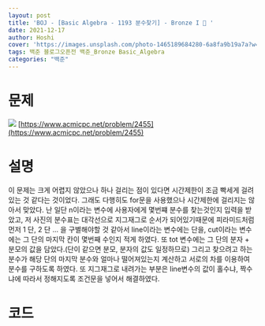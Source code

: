 ```yaml
---
layout: post
title: 'BOJ - [Basic Algebra - 1193 분수찾기] - Bronze I 🥉 '
date: 2021-12-17
author: Hoshi
cover: 'https://images.unsplash.com/photo-1465189684280-6a8fa9b19a7a?w=1600&q=900'
tags: 백준 블로그오픈전 백준_Bronze Basic_Algebra
categories: "백준"
---
```

# 문제
![]({{site.url}}/assets/img/posts_img/2455.png)
[https://www.acmicpc.net/problem/2455](https://www.acmicpc.net/problem/2455)

# 설명
이 문제는 크게 어렵지 않았으나 하나 걸리는 점이 있다면 시간제한이 조금 빡세게 걸려있는 것 같다는 것이었다. 그래도 다행히도 for문을 사용했으나 시간제한에 걸리지는 않아서 맞았다. 난 일단 n이라는 변수에 사용자에게 몇번쨰 분수를 찾는것인지 입력을 받았고, 저 사진의 분수표는 대각선으로 지그재그로 순서가 되어있기때문에 피라미드처럼 먼저 1 단, 2 단 ... 을 구별해야할 것 같아서 line이라는 변수에는 단을, cut이라는 변수에는 그 단의 마지막 칸이 몇번째 수인지 적게 하였다. 또 tot 변수에는 그 단의 분자 + 분모의 값을 담았다.(단이 같으면 분모, 분자의 값도 일정하므로) 그리고 찾으려고 하는 분수가 해당 단의 마지막 분수와 얼마나 떨어져있는지 계산하고 서로의 차를 이용하여 분수를 구하도록 하였다. 또 지그재그로 내려가는 부분은 line변수의 값이 홀수냐, 짝수냐에 따라서 정해지도록 조건문을 넣어서 해결하였다.

# 코드

```c

```
